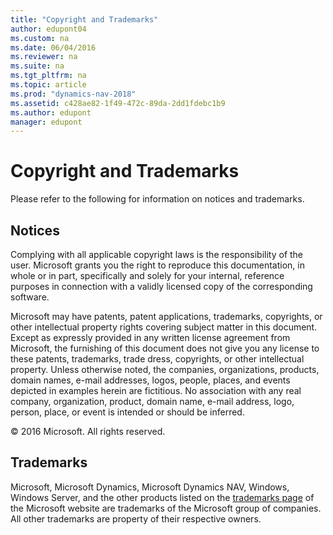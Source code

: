 ```yaml
---
title: "Copyright and Trademarks"
author: edupont04
ms.custom: na
ms.date: 06/04/2016
ms.reviewer: na
ms.suite: na
ms.tgt_pltfrm: na
ms.topic: article
ms.prod: "dynamics-nav-2018"
ms.assetid: c428ae82-1f49-472c-89da-2dd1fdebc1b9
ms.author: edupont
manager: edupont
---
```

# Copyright and Trademarks
Please refer to the following for information on notices and trademarks.  

## Notices  
 Complying with all applicable copyright laws is the responsibility of the user. Microsoft grants you the right to reproduce this documentation, in whole or in part, specifically and solely for your internal, reference purposes in connection with a validly licensed copy of the corresponding software.  

 Microsoft may have patents, patent applications, trademarks, copyrights, or other intellectual property rights covering subject matter in this document. Except as expressly provided in any written license agreement from Microsoft, the furnishing of this document does not give you any license to these patents, trademarks, trade dress, copyrights, or other intellectual property. Unless otherwise noted, the companies, organizations, products, domain names, e-mail addresses, logos, people, places, and events depicted in examples herein are fictitious. No association with any real company, organization, product, domain name, e-mail address, logo, person, place, or event is intended or should be inferred.  

 © 2016 Microsoft. All rights reserved.  

## Trademarks  
 Microsoft, Microsoft Dynamics, Microsoft Dynamics NAV, Windows, Windows Server, and the other products listed on the [trademarks page](http://go.microsoft.com/fwlink/?LinkID=125878) of the Microsoft website are trademarks of the Microsoft group of companies. All other trademarks are property of their respective owners.
